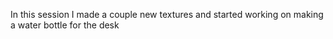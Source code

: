 In this session I made a couple new textures and started  working on making a water bottle for the desk
